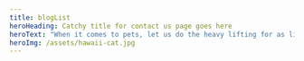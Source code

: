 ```yaml
---
title: blogList
heroHeading: Catchy title for contact us page goes here
heroText: "When it comes to pets, let us do the heavy lifting for as little as $5/month "
heroImg: /assets/hawaii-cat.jpg
---
```

